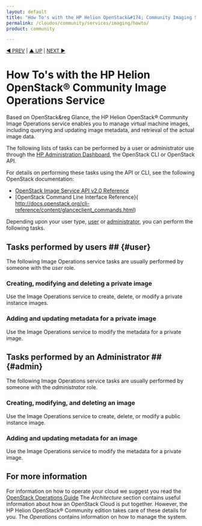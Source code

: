 ```yaml
---
layout: default
title: "How To's with the HP Helion OpenStack&#174; Community Imaging Service"
permalink: /cloudos/community/services/imaging/howto/
product: community

---
```


<script>

function PageRefresh {
onLoad="window.refresh"
}

PageRefresh();

</script>


<p style="font-size: small;"> <a href="/cloudos/community/services/imaging/overview">&#9664; PREV</a> | <a href="/cloudos/community/services/overview/">&#9650; UP</a> | <a href="/cloudos/community/services/networking/overview/"> NEXT &#9654</a> </p>

# How To's with the HP Helion OpenStack&#174; Community Image Operations Service #

<!-- Taken from http://wiki.hpcloud.net/display/core/Core+Edition+Use+cases#CoreEditionUsecases-OverCloud -->

Based on OpenStack&reg Glance, the HP Helion OpenStack&#174; Community Image Operations service enables you to manage virtual machine images, including querying and updating image metadata, and retrieval of the actual image data.

The following lists of tasks can be performed by a user or administrator use through the [HP Administration Dashboard](/cloudos/manage/administration-dashboard/), the OpenStack CLI or OpenStack API.

For details on performing these tasks using the API or CLI, see the following OpenStack documentation:

- [OpenStack Image Service API v2.0 Reference](http://api.openstack.org/api-ref-image.html)
- [OpenStack Command Line Interface Reference}(
http://docs.openstack.org/cli-reference/content/glanceclient_commands.html)

Depending upon your user type, [user](#user) or [administrator](#admin), you can perform the following tasks.

## Tasks performed by users ## {#user}

The following Image Operations service tasks are usually performed by someone with the *user* role.

### Creating, modifying and deleting a private image ###

Use the Image Operations service to create, delete, or modify a private instance images. 

### Adding and updating metadata for a private image ###

Use the Image Operations service to modify the metadata for a private image.

## Tasks performed by an Administrator ## {#admin}

The following Image Operations service tasks are usually performed by someone with the *administrator* role.

### Creating, modifying, and deleting an image ###

Use the Image Operations service to create, delete, or modify a public instance image. 

### Adding and updating metadata for an image ###

Use the Image Operations service to modify the metadata for a private image.

## For more information ##

For information on how to operate your cloud we suggest you read the [OpenStack Operations Guide](http://docs.openstack.org/ops/) The *Architecture* section contains useful information about how an OpenStack Cloud is put together. However, the HP Helion OpenStack&#174; Community edition takes care of these details for you. The *Operations* contains information on how to manage the system.

<!-- hide me Also see the Help topics that are available in the Operational Dashboard and Administration Dashboard.  Website copies are available:

* [HP Cloud OS Operational Dashboard Help](/cloudos/manage/operational-dashboard/)
* [HP Cloud OS Administration Dashboard Help](/cloudos/manage/administration-dashboard/) -->